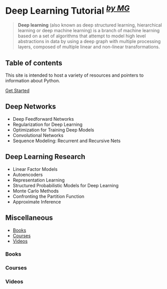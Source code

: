 # Deep Learning Tutorial <sup><i><a href="http://magizbox.com/">by MG</a></i></sup>

> **Deep learning** (also known as deep structured learning, hierarchical learning or deep machine learning) is a branch of machine learning based on a set of algorithms that attempt to model high level abstractions in data by using a deep graph with multiple processing layers, composed of multiple linear and non-linear transformations.

## Table of contents

This site is intended to host a variety of resources and pointers to information about Python. 

[<span class="fa fa-cloud-download"></span> Get Started](get_started.md)

## Deep Networks 

* Deep Feedforward Networks
* Regularization for Deep Learning
* Optimization for Training Deep Models
* Convolutional Networks
* Sequence Modeling: Recurrent and Recursive Nets

## Deep Learning Research 

* Linear Factor Models
* Autoencoders
* Representation Learning
* Structured Probabilistic Models for Deep Learning
* Monte Carlo Methods
* Confronting the Partition Function
* Approximate Inference

## Miscellaneous 

* [Books](#books)
* [Courses](#courses)
* [Videos](#videos)

### Books

<div class="books" gid="1B3raro-b8pfDSXibGg2vGltorNuU7dkA01z6K-SPeKk"></div>
<div class="clearfix"></div>

### Courses

<div class="courses" gid="1Ure-fHT_EX6RaRwpvudTEH1EfWKKKP6h4KJfDkLRjTY"></div>
<div class="clearfix"></div>

### Videos

<div class="videos" gid="1Q7SGzzb24qO-4y7WYaGvnjPYUA4-ADFHOAixa7mGi7w"></div>
<div class="clearfix"></div>

</dt-article>
